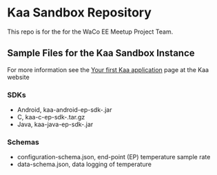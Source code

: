 # Kaa Sandbox Repository
This repo is for the for the WaCo EE Meetup Project Team.

## Sample Files for the Kaa Sandbox Instance
For more information see the [Your first Kaa application](https://kaaproject.github.io/kaa/docs/v0.10.0/Programming-guide/Your-first-Kaa-application/) page at the Kaa website

### SDKs
  * Android, kaa-android-ep-sdk-<SDK token>.jar
  * C, kaa-c-ep-sdk-<SDK token>.tar.gz
  * Java, kaa-java-ep-sdk-<SDK token>.jar

### Schemas
  * configuration-schema.json, end-point (EP) temperature sample rate
  * data-schema.json, data logging of temperature  
